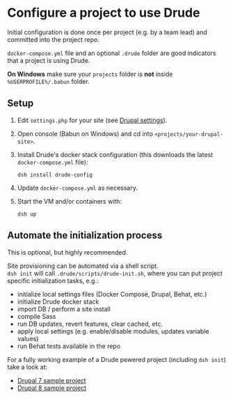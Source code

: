 # Configure a project to use Drude

Initial configuration is done once per project (e.g. by a team lead) and committed into the project repo.

`docker-compose.yml` file and an optional `.drude` folder are good indicators that a project is using Drude.  

**On Windows** make sure your `projects` folder is **not** inside `%USERPROFILE%/.babun` folder.
 
## Setup

1. Edit `settings.php` for your site (see [Drupal settings](/docs/drupal-settings.md)).
2. Open console (Babun on Windows) and cd into `<projects/your-drupal-site>`.
3. Install Drude's docker stack configuration (this downloads the latest `docker-compose.yml` file):
    
    ```
    dsh install drude-config
    ```

4. Update `docker-compose.yml` as necessary.

5. Start the VM and/or containers with:

    ```
    dsh up
    ```

## Automate the initialization process

This is optional, but highly recommended.

Site provisioning can be automated via a shell script.  
`dsh init` will call `.drude/scripts/drude-init.sh`, where you can put project specific initialization tasks, e.g.:

- initialize local settings files (Docker Compose, Drupal, Behat, etc.)
- initialize Drude docker stack
- import DB / perform a site install
- compile Sass
- run DB updates, revert features, clear cached, etc.
- apply local settings (e.g. enable/disable modules, updates variable values)
- run Behat tests available in the repo

For a fully working example of a Drude powered project (including `dsh init`) take a look at:
- [Drupal 7 sample project](https://github.com/blinkreaction/drude-d7-testing)
- [Drupal 8 sample project](https://github.com/blinkreaction/drude-d8-testing)
